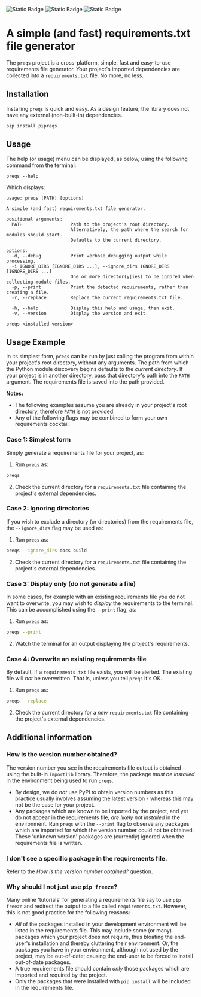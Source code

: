 ![Static Badge](https://img.shields.io/badge/tests-passing-brightgreen) ![Static Badge](https://img.shields.io/badge/coverage-100%25-brightgreen)  ![Static Badge](https://img.shields.io/badge/pylint_analysis-100%25-brightgreen)

# A simple (and fast) requirements.txt file generator
The `preqs` project is a cross-platform, simple, fast and easy-to-use requirements file generator. Your project's imported dependencies are collected into a `requirements.txt` file. No more, no less.


## Installation
Installing `preqs` is quick and easy. As a design feature, the library does not have any external (non-built-in) dependencies.
```
pip install pipreqs
```

## Usage
The help (or usage) menu can be displayed, as below, using the following command from the terminal:
```
preqs --help
```
Which displays:
```
usage: preqs [PATH] [options]

A simple (and fast) requirements.txt file generator.

positional arguments:
  PATH                  Path to the project's root directory.
                        Alternatively, the path where the search for modules should start.
                        Defaults to the current directory.

options:
  -d, --debug           Print verbose debugging output while processing.
  -i IGNORE_DIRS [IGNORE_DIRS ...], --ignore_dirs IGNORE_DIRS [IGNORE_DIRS ...]
                        One or more director(y|ies) to be ignored when collecting module files.
  -p, --print           Print the detected requirements, rather than creating a file.
  -r, --replace         Replace the current requirements.txt file.
                        
  -h, --help            Display this help and usage, then exit.
  -v, --version         Display the version and exit.

preqs <installed version>
```


## Usage Example
In its simplest form, `preqs` can be run by just calling the program from within your project's root directory, without any arguments. The path from which the Python module discovery begins defaults to the *current directory*. If your project is in another directory, pass that directory's path into the `PATH` argument. The requirements file is saved into the path provided. 

**Notes:** 
- The following examples assume you are already in your project's root directory, therefore `PATH` is not provided.
- Any of the following flags may be combined to form your own requirements cocktail.

### Case 1: Simplest form
Simply generate a requirements file for your project, as:

1. Run `preqs` as:
```bash
preqs
``` 
2. Check the current directory for a `requirements.txt` file containing the project's external dependencies.

### Case 2: Ignoring directories
If you wish to exclude a directory (or directories) from the requirements file, the `--ignore_dirs` flag may be used as:

1. Run `preqs` as:
```bash
preqs --ignore_dirs docs build
```
2. Check the current directory for a `requirements.txt` file containing the project's external dependencies.

### Case 3: Display only (do not generate a file)
In some cases, for example with an existing requirements file you do not want to overwrite, you may wish to *display* the requirements to the terminal. This can be accomplished using the `--print` flag, as:

1. Run `preqs` as:
```bash
preqs --print
```
2. Watch the terminal for an output displaying the project's requirements.

### Case 4: Overwrite an existing requirements file
By default, if a `requirements.txt` file exists, you will be alerted. The existing file will *not* be overwritten. That is, unless you tell `preqs` it's OK.

1. Run `preqs` as:
```bash
preqs --replace
```
2. Check the current directory for a *new* `requirements.txt` file containing the project's external dependencies.


## Additional information

### How is the version number obtained?
The version number you see in the requirements file output is obtained using the built-in `importlib` library. Therefore, the package *must be installed* in the environment being used to run `preqs`.

- By design, we do *not* use PyPI to obtain version numbers as this practice usually involves assuming the latest version - whereas this may not be the case for your project.
- Any packages which are known to be imported by the project, and yet do not appear in the requirements file, *are likely not installed* in the environment. Run `preqs` with the `--print` flag to observe any packages which are imported for which the version number could not be obtained. These 'unknown version' packages are (currently) ignored when the requirements file is written.

### I don't see a specific package in the requirements file.
Refer to the *How is the version number obtained?* question.

### Why should I not just use `pip freeze`?
Many online 'tutorials' for generating a requirements file say to use `pip freeze` and redirect the output to a file called `requirements.txt`. However, this is not good practice for the following reasons:

- *All* of the packages installed in your development environment will be listed in the requirements file. This may include some (or many) packages which your project does not require, thus bloating the end-user's installation and thereby cluttering their environment. Or, the packages you have in your environment, although not used by the project, may be out-of-date; causing the end-user to be forced to install out-of-date packages.
- A true requirements file should contain *only* those packages which are imported and required by the project.
- Only the packages that were installed with `pip install` will be included in the requirements file.


